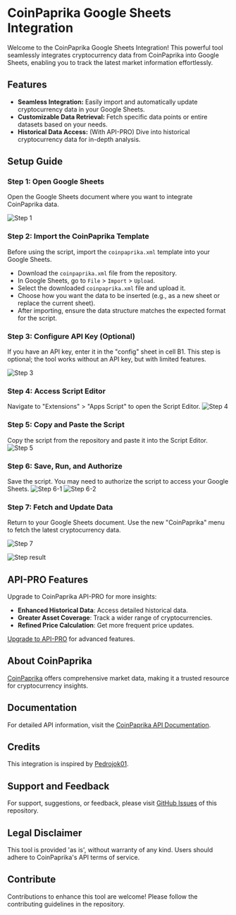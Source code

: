 # CoinPaprika Google Sheets Integration

Welcome to the CoinPaprika Google Sheets Integration! This powerful tool seamlessly integrates cryptocurrency data from CoinPaprika into Google Sheets, enabling you to track the latest market information effortlessly.

## Features

- **Seamless Integration:** Easily import and automatically update cryptocurrency data in your Google Sheets.
- **Customizable Data Retrieval:** Fetch specific data points or entire datasets based on your needs.
- **Historical Data Access:** (With API-PRO) Dive into historical cryptocurrency data for in-depth analysis.

## Setup Guide

### Step 1: Open Google Sheets

Open the Google Sheets document where you want to integrate CoinPaprika data.

![Step 1](screenshots/step1.png)

### Step 2: Import the CoinPaprika Template

Before using the script, import the `coinpaprika.xml` template into your Google Sheets.

- Download the `coinpaprika.xml` file from the repository.
- In Google Sheets, go to `File` > `Import` > `Upload`.
- Select the downloaded `coinpaprika.xml` file and upload it.
- Choose how you want the data to be inserted (e.g., as a new sheet or replace the current sheet).
- After importing, ensure the data structure matches the expected format for the script.

### Step 3: Configure API Key (Optional)

If you have an API key, enter it in the "config" sheet in cell B1. This step is optional; the tool works without an API key, but with limited features.

![Step 3](screenshots/step3.png)

### Step 4: Access Script Editor

Navigate to "Extensions" > "Apps Script" to open the Script Editor.
![Step 4](screenshots/step4.png)

### Step 5: Copy and Paste the Script

Copy the script from the repository and paste it into the Script Editor.
![Step 5](screenshots/step5.png)

### Step 6: Save, Run, and Authorize

Save the script. You may need to authorize the script to access your Google Sheets.
![Step 6-1](screenshots/step6-1.png)
![Step 6-2](screenshots/step6-2.png)

### Step 7: Fetch and Update Data

Return to your Google Sheets document. Use the new "CoinPaprika" menu to fetch the latest cryptocurrency data.

![Step 7](screenshots/step7.png)

![Step result](screenshots/result.png)

## API-PRO Features

Upgrade to CoinPaprika API-PRO for more insights:

- **Enhanced Historical Data**: Access detailed historical data.
- **Greater Asset Coverage**: Track a wider range of cryptocurrencies.
- **Refined Price Calculation**: Get more frequent price updates.

[Upgrade to API-PRO](https://coinpaprika.com/api) for advanced features.

## About CoinPaprika

[CoinPaprika](https://coinpaprika.com) offers comprehensive market data, making it a trusted resource for cryptocurrency insights.

## Documentation

For detailed API information, visit the [CoinPaprika API Documentation](https://api.coinpaprika.com).

## Credits

This integration is inspired by [Pedrojok01](https://github.com/Pedrojok01/Import-CryptoData-into-GoogleSheet).

## Support and Feedback

For support, suggestions, or feedback, please visit [GitHub Issues](https://github.com/your-repository/issues) of this repository.

## Legal Disclaimer

This tool is provided 'as is', without warranty of any kind. Users should adhere to CoinPaprika's API terms of service.

## Contribute

Contributions to enhance this tool are welcome! Please follow the contributing guidelines in the repository.
